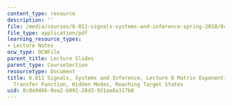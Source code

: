 ```yaml
---
content_type: resource
description: ''
file: /media/courses/6-011-signals-systems-and-inference-spring-2018/8c8a946b0ea2b09128d3931aa8a317b8_MIT6_011S18lec8.pdf
file_type: application/pdf
learning_resource_types:
- Lecture Notes
ocw_type: OCWFile
parent_title: Lecture Slides
parent_type: CourseSection
resourcetype: Document
title: 6.011 Signals, Systems and Inference, Lecture 8 Matrix Exponential, ZIR+ZSR,
  Transfer Function, Hidden Modes, Reaching Target States
uid: 8c8a946b-0ea2-b091-28d3-931aa8a317b8
---
```

